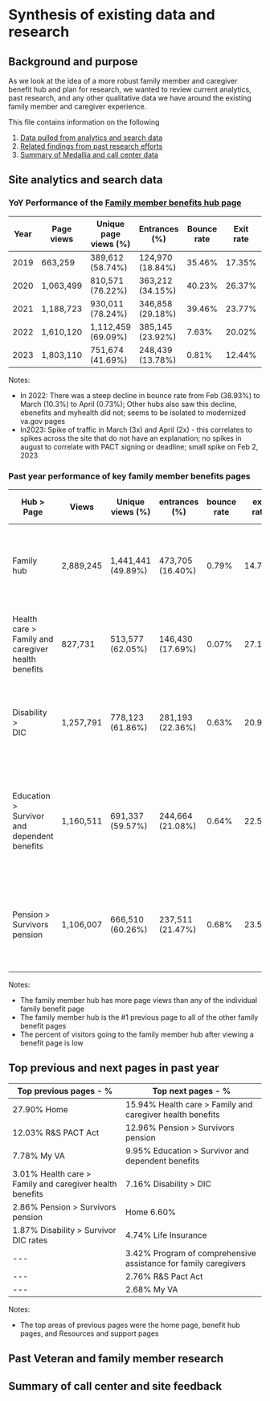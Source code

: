 # Synthesis of existing data and research

## Background and purpose

As we look at the idea of a more robust family member and caregiver benefit hub and plan for research, we wanted to review current analytics, past research, and any other qualitative data we have around the existing family member and caregiver experience. 

This file contains information on the following
1. [Data pulled from analytics and search data](#analytics)
2. [Related findings from past research efforts](#research)
3. [Summary of Medallia and call center data](#callcenter)

## <a name="analytics"></a>Site analytics and search data 

### YoY Performance of the [Family member benefits hub page](https://www.va.gov/family-member-benefits)

Year | Page views | Unique page views (%) | Entrances (%) | Bounce rate | Exit rate | Time on page
--- | ---| --- | --- | --- | --- | ---
2019 | 663,259 |	 389,612 (58.74%)	| 124,970 	(18.84%)| 35.46%	| 17.35% |	1:14
2020 | 1,063,499 |	 810,571 	(76.22%)	| 363,212 	(34.15%)	| 40.23%	| 26.37%	| 1:45
2021 | 1,188,723 |	 930,011 	(78.24%)	| 346,858 	(29.18%)	| 39.46%	| 23.77% |	1:48
2022	| 1,610,120 	| 1,112,459 	(69.09%)	| 385,145 	(23.92%)	| 7.63%	| 20.02%	| 1:28
2023	| 1,803,110 |	 751,674 	(41.69%)	| 248,439 	(13.78%)	| 0.81%	| 12.44%	| :50


Notes: 
- In 2022: There was a steep decline in bounce rate from Feb (38.93%) to March (10.3%) to April (0.73%); Other hubs also saw this decline, ebenefits and myhealth did not; seems to be isolated to modernized va.gov pages
- In2023: Spike of traffic in March (3x) and April (2x) - this correlates to spikes across the site that do not have an explanation; no spikes in august to correlate with PACT signing or deadline; small spike on Feb 2, 2023


### Past year performance of key family member benefits pages

Hub > Page	| Views |	 Unique views 	(%)	| entrances 	(%)	|bounce rate	|exit rate	|time on page|	Prev page - % - rank | Next page - % - rank
--- | ---| --- | --- | --- | --- | --- | --- | ---
Family hub	 |2,889,245 	 |	 1,441,441 	(49.89%)	 |	 473,705 	(16.40%) |	0.79%	 |	14.75%	 |	1:01 |		#1 Home	27.90%		<br> #2 R&S PACT page	12.03%	| #1 health > family	15.94%		<br> #2 Pension > survivors pen	12.96%
Health care > <br>Family and caregiver health benefits	| 827,731 	| 513,577 	(62.05%)	| 146,430 	(17.69%)|	0.07%	|27.17%	|1:46	|**#1 family hub	49.94%**	<br>  #2 health > family > champva	9.02%	|  #1 health > family > champva	42.63% <br> #2 family hub	8.47%
Disability > <br>DIC	| 1,257,791 |	 778,123 	(61.86%)	| 281,193 	(22.36%)	|0.63%	|20.95%	|1:26|	**#1 family hub	15.69%**	<br> #2 R&S PACT page	11.41%		| #1 Disability > DIC rates	32.68% <br> #8 family hub	3.13%	
Education  > <br>Survivor and dependent benefits|	 1,160,511 	| 691,337 	(59.57%)|	 244,664 	(21.08%)	|0.64%|	22.58%	|1:16	| **#1 family hub	20.85%**	<br> #2 Education hub	9.96%		| #1 Education > survivor benefits > DEA	41.78% <br>  #14 family hub	1.87%
Pension > <br>Survivors pension	| 1,106,007 |	 666,510 	(60.26%)|	 237,511 	(21.47%)	|0.68%|	23.56%|	1:38	|**#1 family hub	30.07%**	<br> #2 R&S PACT page	13.25%	| #1 Survivors pension rates	26.56%	#1 <br> #6 family hub	5.77%	

Notes:
- The family member hub has more page views than any of the individual family benefit page
- The family member hub is the #1 previous page to all of the other family benefit pages
- The percent of visitors going to the family member hub after viewing a benefit page is low


## Top previous and next pages in past year


Top previous pages - % | Top next pages -  %	 
--- | ---
27.90%	Home	 |  15.94% Health care > Family and caregiver health benefits 
12.03% R&S PACT Act	 |  12.96% Pension > Survivors pension 
7.78%	 My VA	| 9.95% Education > Survivor and dependent benefits 	
3.01%	Health care > Family and caregiver health benefits	 |  7.16% Disability > DIC 	
2.86%	 Pension > Survivors pension	|  Home 	6.60%
1.87%	 Disability > Survivor DIC rates |  4.74% Life Insurance 	
--- | 3.42% Program of comprehensive assistance for family caregivers 	
--- | 2.76% R&S Pact Act 	
--- | 2.68% My VA 	


Notes:
- The top areas of previous pages were the home page, benefit hub pages, and Resources and support pages



## <a name="research"></a>Past Veteran and family member research

## <a name="callcenter"></a>Summary of call center and site feedback
